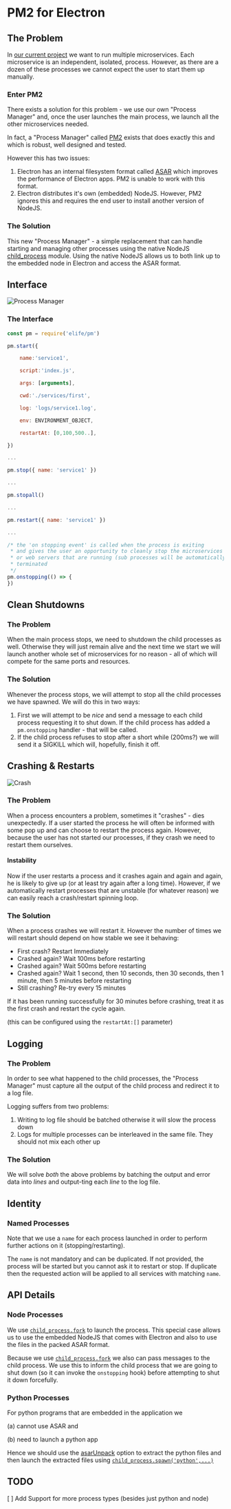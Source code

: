# PM2 for Electron

## The Problem

In [our current project](http://everlife.ai) we want to run multiple microservices. Each microservice is an independent, isolated, process. However, as there are a dozen of these processes we cannot expect the user to start them up manually.

### Enter PM2

There exists a solution for this problem - we use our own "Process Manager" and, once the user launches the main process, we launch all the other microservices needed.

In fact, a "Process Manager" called [PM2](http://pm2.keymetrics.io/) exists that does exactly this and which is robust, well designed and tested.

However this has two issues:

1. Electron has an internal filesystem format called [ASAR](https://github.com/electron/asar) which improves the performance of Electron apps. PM2 is unable to work with this format.
2. Electron distributes it's own (embedded) NodeJS. However, PM2 ignores this and requires the end user to install another version of NodeJS.

### The Solution

This new "Process Manager" - a simple replacement that can handle starting and managing other processes using the native NodeJS [child\_process](https://nodejs.org/api/child_process.html) module. Using the native NodeJS allows us to both link up to the embedded node in Electron and access the ASAR format.

## Interface

![Process Manager](./process-manager.png)

### The Interface

```javascript
const pm = require('elife/pm')

pm.start({

	name:'service1',

	script:'index.js',

	args: [arguments],

	cwd:'./services/first',

	log: 'logs/service1.log',

	env: ENVIRONMENT_OBJECT,

	restartAt: [0,100,500..],

})

...

pm.stop({ name: 'service1' })

...

pm.stopall()

...

pm.restart({ name: 'service1' })

...

/* the 'on stopping event' is called when the process is exiting
 * and gives the user an opportunity to cleanly stop the microservices
 * or web servers that are running (sub processes will be automatically
 * terminated
 */
pm.onstopping(() => {
})
```

## Clean Shutdowns

### The Problem

When the main process stops, we need to  shutdown the child processes as well. Otherwise they will just remain alive and the next time we start we will launch another whole set of microservices for no reason -  all of which will compete for the same ports and resources.

### The Solution

Whenever the process stops, we will attempt to stop all the child processes we have spawned. We will do this in two ways:

1. First we will attempt to be _nice_ and send a message to each child process requesting it to shut down. If the child process has added a `pm.onstopping` handler - that will be called.
2. If the child process refuses to stop after a short while (200ms?) we will send it a SIGKILL which will, hopefully, finish it off.

## Crashing & Restarts

![Crash](./crash.png)

### The Problem

When a process encounters a problem, sometimes it "crashes" - dies unexpectedly. If a user started the process he will often be informed with some pop up and can choose to restart the process again. However, because the user has not started our processes, if they crash we need to restart them ourselves.

#### Instability

Now if the user restarts a process and it crashes again and again and again, he is likely to give up (or at least try again after a long time). However, if we automatically restart processes that are unstable (for whatever reason) we can easily reach a crash/restart spinning loop.

### The Solution

When a process crashes we will restart it. However the number of times we will restart should depend on how stable we see it behaving:

- First crash? Restart Immediately
- Crashed again? Wait 100ms before restarting
- Crashed again? Wait 500ms before restarting
- Crashed again? Wait 1 second, then 10 seconds, then 30 seconds, then 1 minute, then 5 minutes before restarting
- Still crashing? Re-try every 15 minutes

If it has been running successfully for 30 minutes before crashing, treat it as the first crash and restart the cycle again.

(this can be configured using the `restartAt:[]` parameter)

## Logging

### The Problem

In order to see what happened to the child processes, the "Process Manager" must capture all the output of the child process and redirect it to a log file.

Logging suffers from two problems:

1. Writing to log file should be batched otherwise it will slow the process down
2. Logs for multiple processes can be interleaved in the same file. They should not mix each other up

### The Solution

We will solve _both_ the above problems by batching the output and error data into _lines_ and output-ting each _line_ to the log file.

## Identity

### Named Processes

Note that we use a `name` for each process launched in order to perform further actions on it (stopping/restarting).

The `name` is not mandatory and can be duplicated. If not provided, the process will be started but you cannot ask it to restart or stop. If duplicate then the requested action will be applied to all services with matching `name`.

## API Details

### Node Processes

We use [`child_process.fork`](https://nodejs.org/api/child_process.html#child_process_child_process_fork_modulepath_args_options) to launch the process. This special case allows us to use the embedded NodeJS that comes with Electron and also to use the files in the packed ASAR format.

Because we use [`child_process.fork`](https://nodejs.org/api/child_process.html#child_process_child_process_fork_modulepath_args_options) we also can pass messages to the child process. We use this to inform the child process that we are going to shut down (so it can invoke the `onstopping` hook) before attempting to shut it down forcefully.

### Python Processes

For python programs that are embedded in the application we

(a) cannot use ASAR and

(b) need to launch a python app

Hence we should use the [asarUnpack](https://www.electron.build/configuration/configuration#configuration-asarUnpack) option to extract the python files and then launch the extracted files using [`child_process.spawn('python',...)`](https://nodejs.org/api/child_process.html#child_process_child_process_spawn_command_args_options)

## TODO
[ ] Add Support for more process types (besides just python and node)
